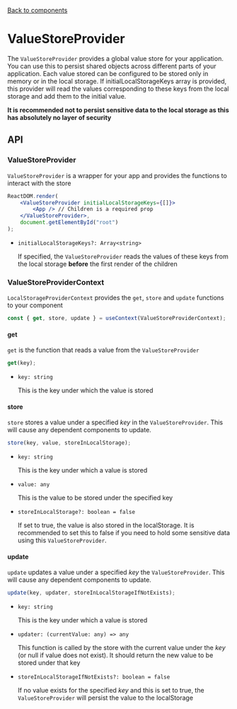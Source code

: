 [Back to components](../README.md)

# ValueStoreProvider

The `ValueStoreProvider` provides a global value store for your application. You can use this to
persist shared objects across different parts of your application. Each value stored can be
configured to be stored only in memory or in the local storage. If initialLocalStorageKeys array is
provided, this provider will read the values corresponding to these keys from the local storage and
add them to the initial value.

**It is recommended not to persist sensitive data to the local storage as this has absolutely no
layer of security**

## API

### ValueStoreProvider

`ValueStoreProvider` is a wrapper for your app and provides the functions to interact with the store

```jsx
ReactDOM.render(
    <ValueStoreProvider initialLocalStorageKeys={[]}>
        <App /> // Children is a required prop
    </ValueStoreProvider>,
    document.getElementById("root")
);
```

-   `initialLocalStorageKeys?: Array<string>`

    If specified, the `ValueStoreProvider` reads the values of these keys from the local storage
    **before** the first render of the children

### ValueStoreProviderContext

`LocalStorageProviderContext` provides the `get`, `store` and `update` functions to your component

```jsx
const { get, store, update } = useContext(ValueStoreProviderContext);
```

#### get

`get` is the function that reads a value from the `ValueStoreProvider`

```jsx
get(key);
```

-   `key: string`

    This is the key under which the value is stored

#### store

`store` stores a value under a specified _key_ in the `ValueStoreProvider`. This will cause any
dependent components to update.

```jsx
store(key, value, storeInLocalStorage);
```

-   `key: string`

    This is the key under which a value is stored

-   `value: any`

    This is the value to be stored under the specified key

-   `storeInLocalStorage?: boolean = false`

    If set to true, the value is also stored in the localStorage. It is recommended to set this to
    false if you need to hold some sensitive data using this `ValueStoreProvider`.

#### update

`update` updates a value under a specified _key_ the `ValueStoreProvider`. This will cause any
dependent components to update.

```jsx
update(key, updater, storeInLocalStorageIfNotExists);
```

-   `key: string`

    This is the key under which a value is stored

-   `updater: (currentValue: any) => any`

    This function is called by the store with the current value under the _key_ (or null if value 
    does not exist). It should return the new value to be stored under that key

-   `storeInLocalStorageIfNotExists?: boolean = false`

    If no value exists for the specified _key_ and this is set to true, the `ValueStoreProvider` 
    will persist the value to the localStorage 
